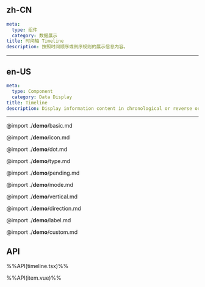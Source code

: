 ## zh-CN
```yaml
meta:
  type: 组件
  category: 数据展示
title: 时间轴 Timeline
description: 按照时间顺序或倒序规则的展示信息内容。
```
---
## en-US
```yaml
meta:
  type: Component
  category: Data Display
title: Timeline
description: Display information content in chronological or reverse order.
```
---

@import ./__demo__/basic.md

@import ./__demo__/icon.md

@import ./__demo__/dot.md

@import ./__demo__/type.md

@import ./__demo__/pending.md

@import ./__demo__/mode.md

@import ./__demo__/vertical.md

@import ./__demo__/direction.md

@import ./__demo__/label.md

@import ./__demo__/custom.md

## API

%%API(timeline.tsx)%%

%%API(item.vue)%%
